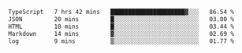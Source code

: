 <!--START_SECTION:waka-->

```txt
TypeScript   7 hrs 42 mins   █████████████████████▓░░░   86.54 %
JSON         20 mins         █░░░░░░░░░░░░░░░░░░░░░░░░   03.80 %
HTML         18 mins         █░░░░░░░░░░░░░░░░░░░░░░░░   03.44 %
Markdown     14 mins         ▓░░░░░░░░░░░░░░░░░░░░░░░░   02.69 %
log          9 mins          ▒░░░░░░░░░░░░░░░░░░░░░░░░   01.77 %
```

<!--END_SECTION:waka-->
